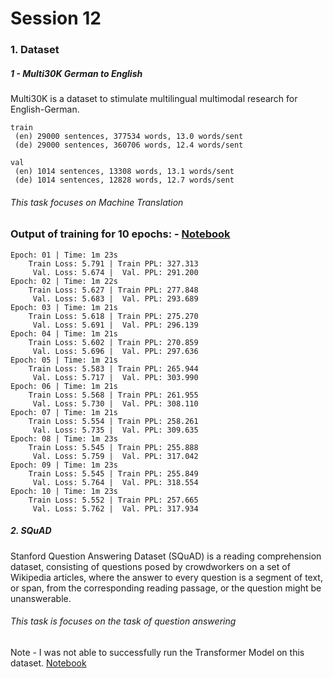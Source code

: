 # Session 12

### 1. Dataset 

##### 1  - Multi30K German to English
Multi30K is a dataset to stimulate multilingual multimodal research for English-German. 

    train
     (en) 29000 sentences, 377534 words, 13.0 words/sent
     (de) 29000 sentences, 360706 words, 12.4 words/sent

    val
     (en) 1014 sentences, 13308 words, 13.1 words/sent
     (de) 1014 sentences, 12828 words, 12.7 words/sent

###### This task focuses on Machine Translation

### Output of training for 10 epochs:  - [Notebook](https://github.com/puevigreven/END2.0/blob/main/Session_12/Assignment12_transformer_from_scratch_on_nmt.ipynb)

    Epoch: 01 | Time: 1m 23s
    	Train Loss: 5.791 | Train PPL: 327.313
    	 Val. Loss: 5.674 |  Val. PPL: 291.200
    Epoch: 02 | Time: 1m 22s
    	Train Loss: 5.627 | Train PPL: 277.848
    	 Val. Loss: 5.683 |  Val. PPL: 293.689
    Epoch: 03 | Time: 1m 21s
    	Train Loss: 5.618 | Train PPL: 275.270
    	 Val. Loss: 5.691 |  Val. PPL: 296.139
    Epoch: 04 | Time: 1m 21s
    	Train Loss: 5.602 | Train PPL: 270.859
    	 Val. Loss: 5.696 |  Val. PPL: 297.636
    Epoch: 05 | Time: 1m 21s
    	Train Loss: 5.583 | Train PPL: 265.944
    	 Val. Loss: 5.717 |  Val. PPL: 303.990
    Epoch: 06 | Time: 1m 21s
    	Train Loss: 5.568 | Train PPL: 261.955
    	 Val. Loss: 5.730 |  Val. PPL: 308.110
    Epoch: 07 | Time: 1m 21s
    	Train Loss: 5.554 | Train PPL: 258.261
    	 Val. Loss: 5.735 |  Val. PPL: 309.635
    Epoch: 08 | Time: 1m 23s
    	Train Loss: 5.545 | Train PPL: 255.888
    	 Val. Loss: 5.759 |  Val. PPL: 317.042
    Epoch: 09 | Time: 1m 23s
    	Train Loss: 5.545 | Train PPL: 255.849
    	 Val. Loss: 5.764 |  Val. PPL: 318.554
    Epoch: 10 | Time: 1m 23s
    	Train Loss: 5.552 | Train PPL: 257.665
    	 Val. Loss: 5.762 |  Val. PPL: 317.934
 
##### 2. SQuAD 
Stanford Question Answering Dataset (SQuAD) is a reading comprehension dataset, consisting of questions posed by crowdworkers on a set of Wikipedia articles, where the answer to every question is a segment of text, or span, from the corresponding reading passage, or the question might be unanswerable.
######  This task is focuses on the task of question answering

Note - I was not able to successfully run the Transformer Model on this dataset. [Notebook](https://github.com/puevigreven/END2.0/blob/main/Session_12/Session_12_SQuAD_Dataset.ipynb)


